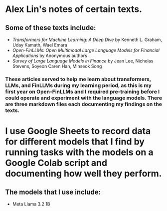 # Alex Lin's notes of certain texts.

## Some of these texts include:

- *Transformers for Machine Learning: A Deep Dive* by Kenneth L. Graham, Uday Kamath, Wael Emara
- *Open-FinLLMs: Open Multimodal Large Language Models for Financial Applications* by Anonymous authors
- *Survey of Large Language Models in Finance* by Jean Lee, Nicholas Stevens, Soyeon Caren Han, Minseok Song

### These articles served to help me learn about transformers, LLMs, and FinLLMs during my learning period, as this is my first year on Open-FinLLMs and I required pre-training before I could operate and experiment with the language models. There are three markdown files each documenting my findings on the texts.


# I use Google Sheets to record data for different models that I find by running tasks with the models on a Google Colab script and documenting how well they perform.

## The models that I use include:

- Meta Llama 3.2 1B